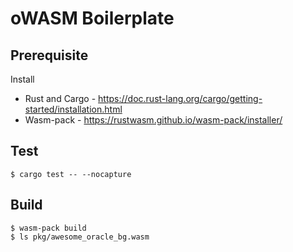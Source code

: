 # oWASM Boilerplate

## Prerequisite

Install

- Rust and Cargo - https://doc.rust-lang.org/cargo/getting-started/installation.html
- Wasm-pack - https://rustwasm.github.io/wasm-pack/installer/

## Test

```
$ cargo test -- --nocapture
```

## Build

```
$ wasm-pack build
$ ls pkg/awesome_oracle_bg.wasm
```
